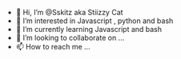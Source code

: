 - 👋 Hi, I’m @Sskitz aka Stiizzy Cat
- 👀 I’m interested in Javascript , python and bash
- 🌱 I’m currently learning Javascript and bash
- 💞️ I’m looking to collaborate on ...
- 📫 How to reach me ...

<!---
Sskitz/Sskitz is a ✨ special ✨ repository because its `README.md` (this file) appears on your GitHub profile.
You can click the Preview link to take a look at your changes.
--->
